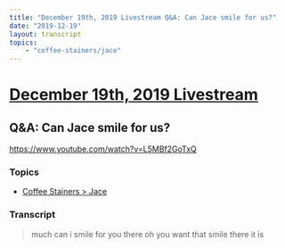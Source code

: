 ```yaml
---
title: "December 19th, 2019 Livestream Q&A: Can Jace smile for us?"
date: "2019-12-19"
layout: transcript
topics:
    - "coffee-stainers/jace"
---
```

# [December 19th, 2019 Livestream](../2019-12-19.md)
## Q&A: Can Jace smile for us?
https://www.youtube.com/watch?v=L5MBf2GoTxQ

### Topics
* [Coffee Stainers > Jace](../topics/coffee-stainers/jace.md)

### Transcript

> much can i smile for you there oh you want that smile there it is
